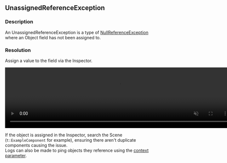 ## UnassignedReferenceException
### Description
An UnassignedReferenceException is a type of [NullReferenceException](NullReferenceException.md) where an Object field has not been assigned to.  

### Resolution
Assign a value to the field via the Inspector.  

<video width="750" height="200" autoplay loop muted><source type="video/webm" src="https://unity.huh.how/Video/inspector-references.webm"></video>

If the object is assigned in the Inspector, search the Scene (`t:ExampleComponent` for example), ensuring there aren't duplicate components causing the issue.  
Logs can also be made to ping objects they reference using the [context parameter](../../Debugging/Logging/How-to.md).